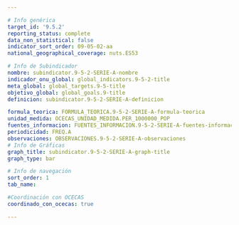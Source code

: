 ```yaml
---

# Info genérica
target_id: '9.5.2'
reporting_status: complete
data_non_statistical: false
indicator_sort_order: 09-05-02-aa
national_geographical_coverage: nuts.ES53

# Info de Subindicador
nombre: subindicator.9-5-2-SERIE-A-nombre
indicador_onu_global: global_indicators.9-5-2-title
meta_global: global_targets.9-5-title
objetivo_global: global_goals.9-title
definicion: subindicator.9-5-2-SERIE-A-definicion

formula_teorica: FORMULA_TEORICA.9-5-2-SERIE-A-formula-teorica
unidad_medida: OCECAS_UNIDAD_MEDIDA.PER_1000000_POP
fuentes_informacion: FUENTES_INFORMACION.9-5-2-SERIE-A-fuentes-informacion
periodicidad: FREQ.A
observaciones: OBSERVACIONES.9-5-2-SERIE-A-observaciones
# Info de Gráficas
graph_title: subindicator.9-5-2-SERIE-A-graph-title
graph_type: bar

# Info de navegación
sort_order: 1
tab_name: 

#Coordinación con OCECAS
coordinado_con_ocecas: true

---
```

